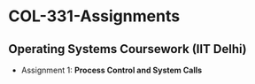 # COL-331-Assignments
## Operating Systems Coursework (IIT Delhi)

- Assignment 1: **Process Control and System Calls**